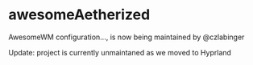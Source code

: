 # awesomeAetherized
AwesomeWM configuration..., is now being maintained by @czlabinger

Update: project is currently unmaintaned as we moved to Hyprland
